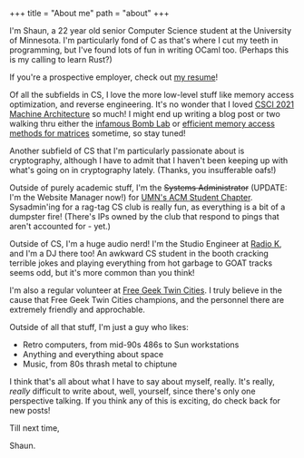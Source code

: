 +++
title = "About me"
path = "about"
+++

I'm Shaun, a 22 year old senior Computer Science student at the University 
of Minnesota. I'm particularly fond of C as that's where I cut my teeth in 
programming, but I've found lots of fun in writing OCaml too. 
(Perhaps this is my calling to learn Rust?)

If you're a prospective employer, check out 
[my resume](/docs/resume_shaunloo.pdf)!

Of all the subfields in CS, I love the more low-level stuff like memory access 
optimization, and reverse engineering. It's no wonder that I loved 
[CSCI 2021 Machine Architecture](https://www-users.cse.umn.edu/~kauffman/2021/)
so much! I might end up writing a blog post or two walking thru either the 
[infamous Bomb Lab](https://www.cs.wm.edu/~liqun/teaching/cs304/cs304_15f/labs/bomblab.html)
or [efficient memory access methods for matrices](https://coffeebeforearch.github.io/2020/06/23/mmul.html)
sometime, so stay tuned!

Another subfield of CS that I'm particularly passionate about is cryptography,
although I have to admit that I haven't been keeping up with what's going on in 
cryptography lately. (Thanks, you insufferable oafs!) 

Outside of purely academic stuff, I'm the ~~Systems Administrator~~ (UPDATE: I'm the 
Website Manager now!) for [UMN's ACM Student Chapter](https://acm.umn.edu). 
Sysadmin'ing for a rag-tag CS club is really fun, as everything is a bit of a 
dumpster fire! 
(There's IPs owned by the club that respond to pings that aren't 
accounted for - yet.)

Outside of CS, I'm a huge audio nerd! I'm the Studio Engineer at 
[Radio K](https://radiok.org), and I'm a DJ there too! An awkward CS 
student in the booth cracking terrible jokes and playing everything from hot 
garbage to GOAT tracks seems odd, but it's more common than you think!

I'm also a regular volunteer at [Free Geek Twin Cities](https://www.freegeektwincities.org).
I truly believe in the cause that Free Geek Twin Cities champions, and the 
personnel there are extremely friendly and approchable. 

Outside of all that stuff, I'm just a guy who likes:
- Retro computers, from mid-90s 486s to Sun workstations
- Anything and everything about space
- Music, from 80s thrash metal to chiptune

I think that's all about what I have to say about myself, really. It's really,
_really_ difficult to write about, well, yourself, since there's only one 
perspective talking. If you think any of this is exciting, do check back for 
new posts!

Till next time, 

Shaun.